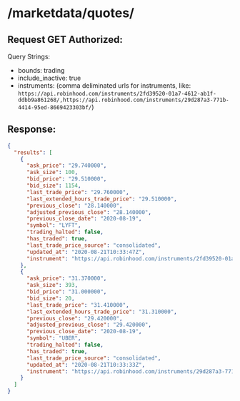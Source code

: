 # /marketdata/quotes/

## Request GET Authorized:

Query Strings:

- bounds: trading
- include_inactive: true
- instruments: (comma deliminated urls for instruments, like: `https://api.robinhood.com/instruments/2fd39520-01a7-4612-ab1f-ddbb9a861268/,https://api.robinhood.com/instruments/29d287a3-771b-4414-95ed-8669423303bf/`)

## Response:

```json
{
  "results": [
    {
      "ask_price": "29.740000",
      "ask_size": 100,
      "bid_price": "29.510000",
      "bid_size": 1154,
      "last_trade_price": "29.760000",
      "last_extended_hours_trade_price": "29.510000",
      "previous_close": "28.140000",
      "adjusted_previous_close": "28.140000",
      "previous_close_date": "2020-08-19",
      "symbol": "LYFT",
      "trading_halted": false,
      "has_traded": true,
      "last_trade_price_source": "consolidated",
      "updated_at": "2020-08-21T10:33:47Z",
      "instrument": "https://api.robinhood.com/instruments/2fd39520-01a7-4612-ab1f-ddbb9a861268/"
    },
    {
      "ask_price": "31.370000",
      "ask_size": 393,
      "bid_price": "31.000000",
      "bid_size": 20,
      "last_trade_price": "31.410000",
      "last_extended_hours_trade_price": "31.310000",
      "previous_close": "29.420000",
      "adjusted_previous_close": "29.420000",
      "previous_close_date": "2020-08-19",
      "symbol": "UBER",
      "trading_halted": false,
      "has_traded": true,
      "last_trade_price_source": "consolidated",
      "updated_at": "2020-08-21T10:33:33Z",
      "instrument": "https://api.robinhood.com/instruments/29d287a3-771b-4414-95ed-8669423303bf/"
    }
  ]
}
```
